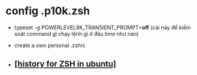 # config .p10k.zsh
-  typeset -g POWERLEVEL9K_TRANSIENT_PROMPT=**off** (cái này để kiểm soát command gì chạy lệnh gì ở đâu time như nào)
- create a own personal .zshrc


- ## [[history for ZSH in ubuntu]](https://unix.stackexchange.com/questions/568907/why-do-i-lose-my-zsh-history?fbclid=IwAR0Q3XPyv4aAsavk5SfDQBq984a8F_U9N5qVSO7DjlhEwG8MlY_NDwdfMdE#:~:text=History%20file%20can%20be%20truncated,env%20variable%20is%20not%20defined)
